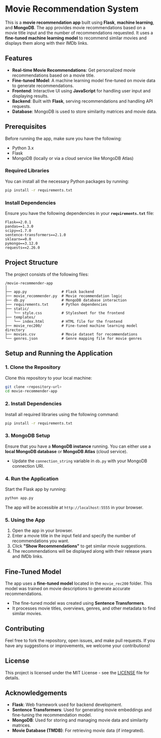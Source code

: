 
# Movie Recommendation System

This is a **movie recommendation app** built using **Flask**, **machine learning**, and **MongoDB**. The app provides movie recommendations based on a movie title input and the number of recommendations requested. It uses a **fine-tuned machine learning model** to recommend similar movies and displays them along with their IMDb links.

## Features

- **Real-time Movie Recommendations**: Get personalized movie recommendations based on a movie title.
- **Fine-tuned Model**: A machine learning model fine-tuned on movie data to generate recommendations.
- **Frontend**: Interactive UI using **JavaScript** for handling user input and displaying results.
- **Backend**: Built with **Flask**, serving recommendations and handling API requests.
- **Database**: MongoDB is used to store similarity matrices and movie data.

## Prerequisites

Before running the app, make sure you have the following:

- Python 3.x
- Flask
- MongoDB (locally or via a cloud service like MongoDB Atlas)

### **Required Libraries**

You can install all the necessary Python packages by running:

```bash
pip install -r requirements.txt
```

### **Install Dependencies**
Ensure you have the following dependencies in your **`requirements.txt`** file:

```
Flask==2.0.1
pandas==1.3.0
scipy==1.7.0
sentence-transformers==2.1.0
sklearn==0.0
pymongo==3.12.0
requests==2.26.0
```

## Project Structure

The project consists of the following files:

```
/movie-recommender-app
│
├── app.py                # Flask backend
├── movie_recommender.py  # Movie recommendation logic
├── db.py                 # MongoDB database interaction
├── requirements.txt      # Python dependencies
├── static/
│   └── style.css         # Stylesheet for the frontend
├── templates/
│   └── index.html        # HTML file for the frontend
├── movie_rec200/         # Fine-tuned machine learning model directory
├── movies.csv            # Movie dataset for recommendations
└── genres.json           # Genre mapping file for movie genres
```

## Setup and Running the Application

### 1. **Clone the Repository**

Clone this repository to your local machine:

```bash
git clone <repository-url>
cd movie-recommender-app
```

### 2. **Install Dependencies**

Install all required libraries using the following command:

```bash
pip install -r requirements.txt
```

### 3. **MongoDB Setup**

Ensure that you have a **MongoDB instance** running. You can either use a **local MongoDB database** or **MongoDB Atlas** (cloud service).

- Update the `connection_string` variable in `db.py` with your MongoDB connection URI.

### 4. **Run the Application**

Start the Flask app by running:

```bash
python app.py
```

The app will be accessible at `http://localhost:5555` in your browser.

### 5. **Using the App**

1. Open the app in your browser.
2. Enter a movie title in the input field and specify the number of recommendations you want.
3. Click **"Show Recommendations"** to get similar movie suggestions.
4. The recommendations will be displayed along with their release years and IMDb links.

## Fine-Tuned Model

The app uses a **fine-tuned model** located in the `movie_rec200` folder. This model was trained on movie descriptions to generate accurate recommendations. 

- The fine-tuned model was created using **Sentence Transformers**.
- It processes movie titles, overviews, genres, and other metadata to find similar movies.

## Contributing

Feel free to fork the repository, open issues, and make pull requests. If you have any suggestions or improvements, we welcome your contributions!

## License

This project is licensed under the MIT License - see the [LICENSE](LICENSE) file for details.

## Acknowledgements

- **Flask**: Web framework used for backend development.
- **Sentence Transformers**: Used for generating movie embeddings and fine-tuning the recommendation model.
- **MongoDB**: Used for storing and managing movie data and similarity matrices.
- **Movie Database (TMDB)**: For retrieving movie data (if integrated).
